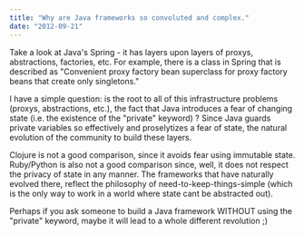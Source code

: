 ```yaml
---
title: "Why are Java frameworks so convoluted and complex."
date: "2012-09-21"
---
```


Take a look at Java's Spring - it has layers upon layers of proxys, abstractions, factories, etc. For example, there is a class in Spring that is described as "Convenient proxy factory bean superclass for proxy factory beans that create only singletons."

I have a simple question: is the root to all of this infrastructure problems (proxys, abstractions, etc.), the fact that Java introduces a fear of changing state (i.e. the existence of the "private" keyword) ? Since Java guards private variables so effectively and proselytizes a fear of state, the natural evolution of the community to build these layers.

Clojure is not a good comparison, since it avoids fear using immutable state. Ruby/Python is also not a good comparison since, well, it does not respect the privacy of state in any manner. The frameworks that have naturally evolved there, reflect the philosophy of need-to-keep-things-simple (which is the only way to work in a world where state cant be abstracted out).

Perhaps if you ask someone to build a Java framework WITHOUT using the "private" keyword, maybe it will lead to a whole different revolution ;)
